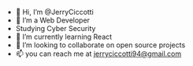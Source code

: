 - 👋 Hi, I’m @JerryCiccotti
- 👀 I’m a Web Developer
- Studying  Cyber Security
- 🌱 I’m currently learning React
- 💞️ I’m looking to collaborate on open source projects
- 📫 you can reach me at jerryciccotti94@gmail.com

<!---
JerryCiccotti/JerryCiccotti is a ✨ special ✨ repository because its `README.md` (this file) appears on your GitHub profile.
You can click the Preview link to take a look at your changes.
--->
